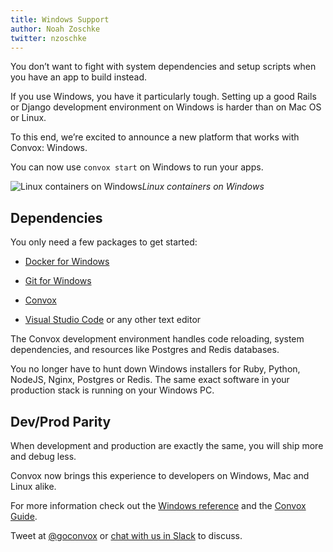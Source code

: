 ```yaml
---
title: Windows Support
author: Noah Zoschke
twitter: nzoschke
---
```


You don’t want to fight with system dependencies and setup scripts when you have an app to build instead. 

If you use Windows, you have it particularly tough. Setting up a good Rails or Django development environment on Windows is harder than on Mac OS or Linux.

To this end, we’re excited to announce a new platform that works with Convox: Windows. 

You can now use `convox start` on Windows to run your apps.

![Linux containers on Windows](https://cdn-images-1.medium.com/max/2000/1*9_KVE2GHgC3YwTVU-CBAsg.png)*Linux containers on Windows*

<!--more-->

## Dependencies

You only need a few packages to get started:

* [Docker for Windows](https://docs.docker.com/docker-for-windows/)

* [Git for Windows](https://git-for-windows.github.io/)

* [Convox](https://dl.equinox.io/convox/convox/stable)

* [Visual Studio Code](https://code.visualstudio.com/) or any other text editor

The Convox development environment handles code reloading, system dependencies, and resources like Postgres and Redis databases.

You no longer have to hunt down Windows installers for Ruby, Python, NodeJS, Nginx, Postgres or Redis. The same exact software in your production stack is running on your Windows PC.

## Dev/Prod Parity

When development and production are exactly the same, you will ship more and debug less.

Convox now brings this experience to developers on Windows, Mac and Linux alike.

For more information check out the [Windows reference](https://convox.com/docs/windows/) and the [Convox Guide](https://convox.com/guide).

Tweet at [@goconvox](https://twitter.com/goconvox) or [chat with us in Slack](http://invite.convox.com/) to discuss.


